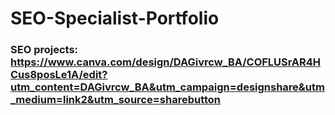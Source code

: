 # SEO-Specialist-Portfolio

### SEO projects: https://www.canva.com/design/DAGivrcw_BA/COFLUSrAR4HCus8posLe1A/edit?utm_content=DAGivrcw_BA&utm_campaign=designshare&utm_medium=link2&utm_source=sharebutton
